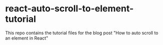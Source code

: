 # react-auto-scroll-to-element-tutorial
This repo contains the tutorial files for the blog post "How to auto scroll to an element in React"
